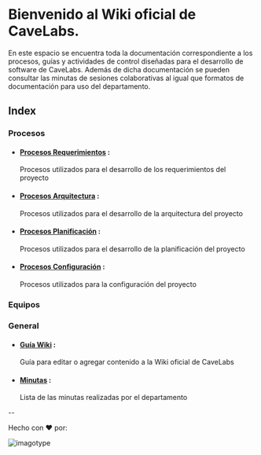 # Bienvenido al Wiki oficial de CaveLabs.
En este espacio se encuentra toda la documentación correspondiente a los procesos, guías y actividades de control diseñadas para el desarrollo de software de CaveLabs. Además de dicha documentación se pueden consultar las minutas de sesiones colaborativas al igual que formatos de documentación para uso del departamento.

## Index
  ### Procesos
  * #### [Procesos Requerimientos](https://github.com/CaveLabs-1/Wiki/blob/master/Requerimientos.md) :
    Procesos utilizados para el desarrollo de los requerimientos del proyecto
  * #### [Procesos Arquitectura](#) :
    Procesos utilizados para el desarrollo de la arquitectura del proyecto
  * #### [Procesos Planificación](https://github.com/CaveLabs-1/Wiki/blob/master/Planificacion.md) :
    Procesos utilizados para el desarrollo de la planificación del proyecto
  * #### [Procesos Configuración](https://github.com/CaveLabs-1/Wiki/blob/master/Configuracion.md) :
    Procesos utilizados para la configuración del proyecto
  ### Equipos
  ### General
  * #### [Guía Wiki](https://github.com/CaveLabs-1/Wiki/blob/master/Guia%20Wiki.md) :
    Guía para editar o agregar contenido a la Wiki oficial de CaveLabs
  * #### [Minutas](https://github.com/CaveLabs-1/Wiki/blob/master/Minutas.md) :
    Lista de las minutas realizadas por el departamento
  
--


Hecho con ❤️ por:


![imagotype](https://i.imgur.com/YELoIPs.png)


